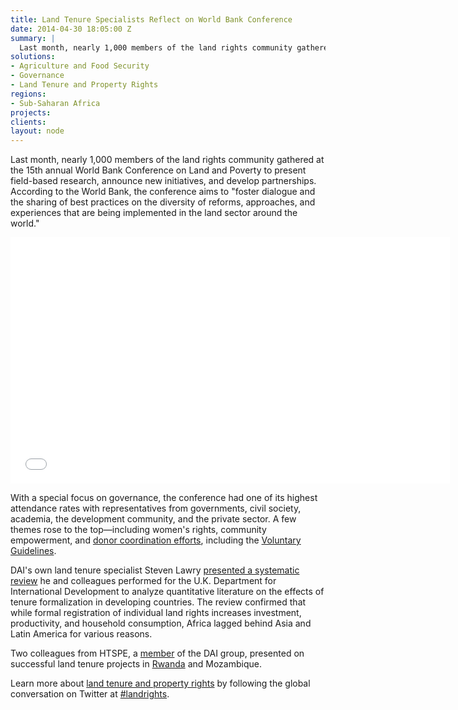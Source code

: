 ```yaml
---
title: Land Tenure Specialists Reflect on World Bank Conference
date: 2014-04-30 18:05:00 Z
summary: |
  Last month, nearly 1,000 members of the land rights community gathered at the 15th annual World Bank Conference on Land and Poverty to present field-based research, announce new initiatives, and develop partnerships. According to the World Bank, the conference aims to "foster dialogue and the sharing of best practices on the diversity of reforms, approaches, and experiences that are being implemented in the land sector around the world."
solutions:
- Agriculture and Food Security
- Governance
- Land Tenure and Property Rights
regions:
- Sub-Saharan Africa
projects:
clients:
layout: node
---
```

Last month, nearly 1,000 members of the land rights community gathered at the 15th annual World Bank Conference on Land and Poverty to present field-based research, announce new initiatives, and develop partnerships. According to the World Bank, the conference aims to "foster dialogue and the sharing of best practices on the diversity of reforms, approaches, and experiences that are being implemented in the land sector around the world."

<iframe allowfullscreen="" frameborder="0" height="394" mozallowfullscreen="" src="//player.vimeo.com/video/93401680" webkitallowfullscreen="" width="703"></iframe>

With a special focus on governance, the conference had one of its highest attendance rates with representatives from governments, civil society, academia, the development community, and the private sector. A few themes rose to the top—including women's rights, community empowerment, and [donor coordination efforts][1], including the [Voluntary Guidelines][2].

DAI's own land tenure specialist Steven Lawry [presented a systematic review][3] he and colleagues performed for the U.K. Department for International Development to analyze quantitative literature on the effects of tenure formalization in developing countries. The review confirmed that while formal registration of individual land rights increases investment, productivity, and household consumption, Africa lagged behind Asia and Latin America for various reasons.

Two colleagues from HTSPE, a [member][4] of the DAI group, presented on successful land tenure projects in [Rwanda][5] and Mozambique.

Learn more about [land tenure and property rights][6] by following the global conversation on Twitter at [#landrights][7].

[1]: http://www.theguardian.com/global-development-professionals-network/dai-partner-zone/grading-donors-on-land-rights
[2]: http://www.fao.org/nr/tenure/voluntary-guidelines/en/
[3]: https://www.facebook.com/photo.php?v=10152345431540797&set=vb.70185985796&type=3&theater
[4]: /news/dai-joins-forces-international-development-consultancy-htspe-ltd
[5]: https://www.facebook.com/photo.php?v=10152343353875797&set=vb.70185985796&type=3&theater
[6]: /our-work/solutions/environment-and-energy/land-tenure
[7]: https://twitter.com/search?f=realtime&q=%23landrights&src=typd
